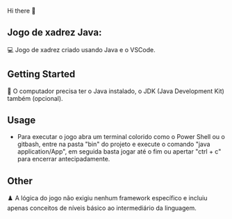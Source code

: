 Hi there 👋

## Jogo de xadrez Java:

:computer: Jogo de xadrez criado usando Java e o VSCode.

## Getting Started

:wrench: O computador precisa ter o Java instalado, o JDK (Java Development Kit) também (opcional).

## Usage

-  Para executar o jogo abra um terminal colorido como o Power Shell ou o gitbash, entre na pasta "bin" do projeto e execute o comando "java application/App", em seguida basta jogar até o fim ou apertar "ctrl + c" para encerrar antecipadamente.

## Other

♟️ A lógica do jogo não exigiu nenhum framework específico e incluiu apenas conceitos de níveis básico ao intermediário da linguagem.
